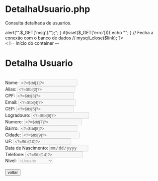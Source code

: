 # DetalhaUsuario.php
Consulta detalhada de usuarios.

<?php
// Inclui arquivos de segurança, cabeçalho da página e conexão com o banco de dados //
include('segurancadez.php');
include('cabecalho.php');
include('conn.php');

// Verifica se o parâmetro 'id' foi passado via GET //
if(!isset($_GET['id'])){
    // Se não houver ID, redireciona para a lista de usuários //
    header('Location: listausuarios.php');
    exit();
}

// Obtém o ID do usuário a partir da URL //
$id = $_GET['id'];

// Consulta todos os dados do usuário com o ID informado //
$sql = "SELECT * FROM tb_usuarios WHERE id_usuario = $id";
$result = mysqli_query($link, $sql);
$tbl = mysqli_fetch_array($result); // Armazena os dados do usuário em um array //

// Fecha a conexão com o banco de dados //
if(!$tbl){
    // Se não encontrar o usuário, redireciona para a lista de usuários //
    header('Location: listausuarios.php');
    exit();
}
if(!$result){
    // Se houver erro na consulta, exibe mensagem de erro //
    echo "Erro ao consultar usuário: " . mysqli_error($link);
    exit();
}
if(!$tbl){
    // Se não encontrar o usuário, redireciona para a lista de usuários //
    header('Location: listausuarios.php');
    exit();
}
// Exibe os dados do usuário na página HTML //
if(isset($_GET['msg'])){
    echo "<script>alert('".$_GET['msg']."');</script>";
}
if(isset($_GET['erro'])){
    echo "<script>alert('".$_GET['erro']."');</script>";
}
// Fecha a conexão com o banco de dados //
mysqli_close($link);
?>


<!DOCTYPE html>
<html lang="pt-br">
<head>
    <meta charset="UTF-8">
    <meta name="viewport" content="width=device-width, initial-scale=1.0">
    <link rel="stylesheet" href="cadastra.css">
    <title>Cadastra Usuario</title>
</head>
<body>
    <div class="container"> < !-- Início do container --
    <h1>Detalha Usuario</h1>
    <br>
    <form>
        <label for="nome">Nome:</label> <!-- Campo para exibir o nome do usuário -->
        <input type="text" value="<?=$tbl[1]?>" disabled> <!-- O valor do campo é preenchido com o nome do usuário a partir do array $tbl -->
        <br>
        <label for="apelido">Alias:</label>
        <input type="text" value="<?=$tbl[2]?>" disabled>
        <br>
        <label for="cpf">CPF:</label>
        <input type="text" value="<?=$tbl[3]?>" disabled>
        <br>
        <label for="email">Email:</label>
        <input type="email" value="<?=$tbl[4]?>" disabled>
        <br>
        <label for="cep">CEP:</label>
        <input type="text" value="<?=$tbl[5]?>" disabled>
        <br>
        <label for="rua">Logradouro:</label>
        <input type="text" value="<?=$tbl[6]?>" disabled>
        <br>
        <label for="numero">Numero:</label>
        <input type="text" value="<?=$tbl[7]?>" disabled>
        <br>
        <label for="bairro">Bairro:</label>
        <input type="text" value="<?=$tbl[8]?>" disabled>
        <br>
        <label for="cidade">Cidade:</label>
        <input type="text" value="<?=$tbl[9]?>" disabled>
        <br>
        <label for="uf">UF:</label>
        <input type="text" value="<?=$tbl[10]?>" disabled>
        <br>
        <label for="dt_nascimento">Data de Nascimento:</label>
        <input type="date" value="<?=$tbl[11]?>" disabled>
        <br>
        <label for="telefone">Telefone:</label>
        <input type="text" value="<?=$tbl[14]?>" disabled>
        <br>
        <label for="nivel">Nivel:</label>
        <select id="nivel" name="nivel" disabled> <!-- Campo para exibir o nível do usuário -->
            <option value="1"<?=$tbl[16]==1?"selected":"" ?>>Usuario</option> <!-- O valor do campo é preenchido com o nível do usuário a partir do array $tbl -->
            <option value="10"<?=$tbl[16]==10?"selected":"" ?>>Administrador</option> 
        </select>
        <br>
        <br>
        <a href="listausuarios.php"><input type="button" value="voltar"> <!-- Botão para voltar à lista de usuários -->
        </a>
    </div>
    </form>
</body>
</html>
